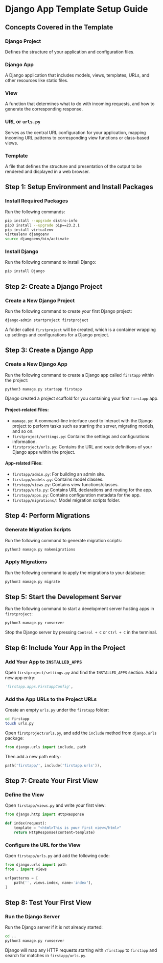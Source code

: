 # Django App Template Setup Guide

## Concepts Covered in the Template

### Django Project

Defines the structure of your application and configuration files.

### Django App

A Django application that includes models, views, templates, URLs, and other resources like static files.

### View

A function that determines what to do with incoming requests, and how to generate the corresponding response.

### URL or `urls.py`

Serves as the central URL configuration for your application, mapping incoming URL patterns to corresponding view functions or class-based views.

### Template

A file that defines the structure and presentation of the output to be rendered and displayed in a web browser.

## Step 1: Setup Environment and Install Packages

### Install Required Packages

Run the following commands:

```bash
pip install --upgrade distro-info
pip3 install --upgrade pip==23.2.1
pip install virtualenv
virtualenv djangoenv
source djangoenv/bin/activate
```

### Install Django

Run the following command to install Django:

```bash
pip install Django
```

## Step 2: Create a Django Project

### Create a New Django Project

Run the following command to create your first Django project:

```bash
django-admin startproject firstproject
```

A folder called `firstproject` will be created, which is a container wrapping up settings and configurations for a Django project.

## Step 3: Create a Django App

### Create a New Django App

Run the following command to create a Django app called `firstapp` within the project:

```bash
python3 manage.py startapp firstapp
```

Django created a project scaffold for you containing your first `firstapp` app.

#### Project-related Files:

-   `manage.py`: A command-line interface used to interact with the Django project to perform tasks such as starting the server, migrating models, and so on.
-   `firstproject/settings.py`: Contains the settings and configurations information.
-   `firstproject/urls.py`: Contains the URL and route definitions of your Django apps within the project.

#### App-related Files:

-   `firstapp/admin.py`: For building an admin site.
-   `firstapp/models.py`: Contains model classes.
-   `firstapp/views.py`: Contains view functions/classes.
-   `firstapp/urls.py`: Contains URL declarations and routing for the app.
-   `firstapp/apps.py`: Contains configuration metadata for the app.
-   `firstapp/migrations/`: Model migration scripts folder.

## Step 4: Perform Migrations

### Generate Migration Scripts

Run the following command to generate migration scripts:

```bash
python3 manage.py makemigrations
```

### Apply Migrations

Run the following command to apply the migrations to your database:

```bash
python3 manage.py migrate
```

## Step 5: Start the Development Server

Run the following command to start a development server hosting apps in `firstproject`:

```bash
python3 manage.py runserver
```

Stop the Django server by pressing `Control + C` or `Ctrl + C` in the terminal.

## Step 6: Include Your App in the Project

### Add Your App to `INSTALLED_APPS`

Open `firstproject/settings.py` and find the `INSTALLED_APPS` section. Add a new app entry:

```python
'firstapp.apps.FirstappConfig',
```

### Add the App URLs to the Project URLs

Create an empty `urls.py` under the `firstapp` folder:

```bash
cd firstapp
touch urls.py
```

Open `firstproject/urls.py`, and add the `include` method from `django.urls` package:

```python
from django.urls import include, path
```

Then add a new path entry:

```python
path('firstapp/', include('firstapp.urls')),
```

## Step 7: Create Your First View

### Define the View

Open `firstapp/views.py` and write your first view:

```python
from django.http import HttpResponse

def index(request):
    template = "<html>This is your first view</html>"
    return HttpResponse(content=template)
```

### Configure the URL for the View

Open `firstapp/urls.py` and add the following code:

```python
from django.urls import path
from . import views

urlpatterns = [
    path('', views.index, name='index'),
]
```

## Step 8: Test Your First View

### Run the Django Server

Run the Django server if it is not already started:

```bash
cd ..
python3 manage.py runserver
```

Django will map any HTTP requests starting with `/firstapp` to `firstapp` and search for matches in `firstapp/urls.py`.
